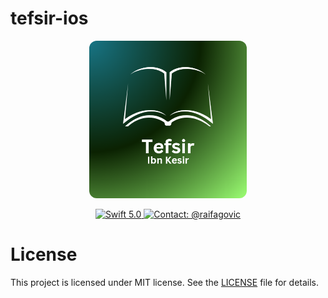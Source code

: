 # tefsir-ios

<p align="center">
  <img width="50%" style="border-radius: 12px;" src="logo.png" alt="Logo">
</p>

<p align="center">
  <a href="#">
    <img src="https://img.shields.io/badge/Swift-5.0-orange.svg" alt="Swift 5.0">
  </a>
  <a href="https://twitter.com/raifagovic">
    <img src="https://img.shields.io/badge/Contact-@raifagovic-%231DA1F2.svg" alt="Contact: @raifagovic">
  </a>
</p>

# License

This project is licensed under MIT license. See the [LICENSE](LICENSE) file for details.
